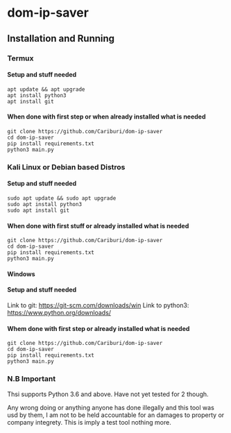 # dom-ip-saver
## Installation and Running

### Termux
#### Setup and stuff needed
    apt update && apt upgrade
    apt install python3
    apt install git
    
 #### When done with first step or when already installed what is needed
    git clone https://github.com/Cariburi/dom-ip-saver
    cd dom-ip-saver
    pip install requirements.txt
    python3 main.py

### Kali Linux or Debian based Distros
#### Setup and stuff needed
    sudo apt update && sudo apt upgrade
    sudo apt install python3
    sudo apt install git

#### When done with first stuff or already installed what is needed
    git clone https://github.com/Cariburi/dom-ip-saver
    cd dom-ip-saver
    pip install requirements.txt
    python3 main.py

#### Windows
#### Setup and stuff needed
Link to git: https://git-scm.com/downloads/win
Link to python3: https://www.python.org/downloads/

#### Whem done with first step or already installed what is needed
    git clone https://github.com/Cariburi/dom-ip-saver
    cd dom-ip-saver
    pip install requirements.txt
    python3 main.py

### N.B Important
Thsi supports Python 3.6 and above. Have not yet tested for 2 though.

Any wrong doing or anything anyone has done illegally and this tool was usd by them, I am not to be held accountable for an damages to property or company integrety. This is imply a test tool nothing more.
